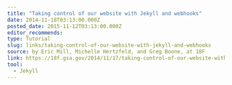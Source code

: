 ```yaml
---
title: "Taking control of our website with Jekyll and webhooks"
date: 2014-11-18T03:13:00.000Z
posted_date: 2015-11-12T03:13:00.000Z
editor_recommends:
type: Tutorial
slug: links/taking-control-of-our-website-with-jekyll-and-webhooks
source: by Eric Mill, Michelle Hertzfeld, and Greg Boone, at 18F
link: https://18f.gsa.gov/2014/11/17/taking-control-of-our-website-with-jekyll-and-webhooks/
tool:
  - Jekyll
---
```





